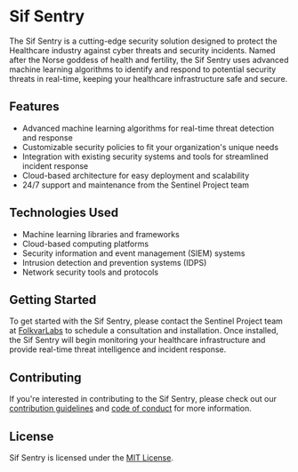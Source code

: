 # Sif Sentry

The Sif Sentry is a cutting-edge security solution designed to protect the Healthcare industry against cyber threats and security incidents. Named after the Norse goddess of health and fertility, the Sif Sentry uses advanced machine learning algorithms to identify and respond to potential security threats in real-time, keeping your healthcare infrastructure safe and secure.

## Features

* Advanced machine learning algorithms for real-time threat detection and response
* Customizable security policies to fit your organization's unique needs
* Integration with existing security systems and tools for streamlined incident response
* Cloud-based architecture for easy deployment and scalability
* 24/7 support and maintenance from the Sentinel Project team

## Technologies Used

* Machine learning libraries and frameworks
* Cloud-based computing platforms
* Security information and event management (SIEM) systems
* Intrusion detection and prevention systems (IDPS)
* Network security tools and protocols

## Getting Started

To get started with the Sif Sentry, please contact the Sentinel Project team at [FolkvarLabs]() to schedule a consultation and installation. Once installed, the Sif Sentry will begin monitoring your healthcare infrastructure and provide real-time threat intelligence and incident response.

## Contributing

If you're interested in contributing to the Sif Sentry, please check out our [contribution guidelines]() and [code of conduct]() for more information.

## License

Sif Sentry is licensed under the [MIT License]().
